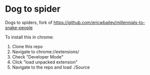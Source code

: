 # Dog to spider

Dogs to spiders, fork of https://github.com/ericwbailey/millennials-to-snake-people

To install this in chrome:

1. Clone this repo
1. Navigate to chrome://extensions/
2. Check "Developer Mode"
3. Click "load unpacked extension"
4. Navigate to the repo and load ./Source

